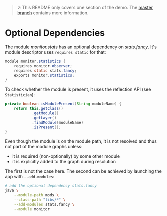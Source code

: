 > :arrow_upper_right: This README only covers one section of the demo.
> The [master branch](../../tree/master) contains more information.

# Optional Dependencies

The module _monitor.stats_ has an optional dependency on _stats.fancy_.
It's module descriptor uses `requires static` for that:

```java
module monitor.statistics {
	requires monitor.observer;
	requires static stats.fancy;
	exports monitor.statistics;
}
```

To check whether the module is present, it uses the reflection API (see `Statistician`):

```java
private boolean isModulePresent(String moduleName) {
	return this.getClass()
			.getModule()
			.getLayer()
			.findModule(moduleName)
			.isPresent();
}
```

Even though the module is on the module path, it is not resolved and thus not part of the module graphs unless:

* it is required (non-optionally) by some other module
* it is explicitly added to the graph during resolution

The first is not the case here.
The second can be achieved by launching the app with `--add-modules`:

```bash
# add the optional dependency stats.fancy
java \
	--module-path mods \
	--class-path "libs/*" \
	--add-modules stats.fancy \
	--module monitor
```
